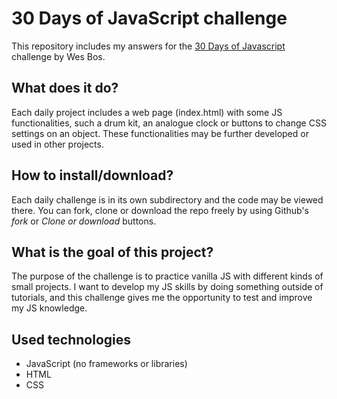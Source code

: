 # 30 Days of JavaScript challenge

This repository includes my answers for the [30 Days of Javascript](https://javascript30.com/) challenge by Wes Bos.

## What does it do?

Each daily project includes a web page (index.html) with some JS functionalities, such a drum kit, an analogue clock or buttons to change CSS settings on an object. These functionalities may be further developed or used in other projects.

## How to install/download?

Each daily challenge is in its own subdirectory and the code may be viewed there. You can fork, clone or download the repo freely by using Github's _fork_ or _Clone or download_ buttons.

## What is the goal of this project?

The purpose of the challenge is to practice vanilla JS with different kinds of small projects. I want to develop my JS skills by doing something outside of tutorials, and this challenge gives me the opportunity to test and improve my JS knowledge.

## Used technologies

- JavaScript (no frameworks or libraries)
- HTML
- CSS
